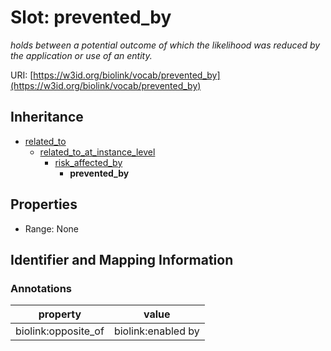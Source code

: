 # Slot: prevented_by
_holds between a potential outcome of which the likelihood was reduced by the application or use of an entity._


URI: [https://w3id.org/biolink/vocab/prevented_by](https://w3id.org/biolink/vocab/prevented_by)




## Inheritance

* [related_to](related_to.md)
    * [related_to_at_instance_level](related_to_at_instance_level.md)
        * [risk_affected_by](risk_affected_by.md)
            * **prevented_by**



## Properties

 * Range: None



## Identifier and Mapping Information





### Annotations

| property | value |
| --- | --- |
| biolink:opposite_of | biolink:enabled by |


